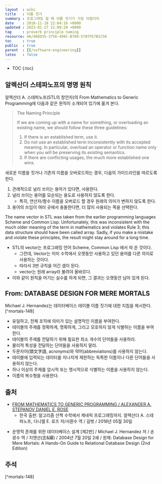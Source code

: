 ```yaml
---
layout  : wiki
title   : 이름 짓기
summary : 프로그래밍 할 때 이름 짓기가 가장 어렵더라
date    : 2018-11-18 22:04:16 +0900
updated : 2023-01-27 21:09:20 +0900
tag     : proverb principle naming
resource: 4A/46ED35-3756-494C-B709-5707FE7B1C50
toc     : true
public  : true
parent  : [[/software-engineering]]
latex   : false
---
```

* TOC
{:toc}

## 알렉산더 스테파노프의 명명 원칙

알렉산더 A. 스테파노프(STL의 창안자)의 From Mathematics to Generic Programming에 다음과 같은 원칙이 소개되어 있기에 옮겨 본다.

> The Naming Principle
>
> If we are coming up with a name for something, or overloading an existing name, we should follow these three guidelines:
>
> 1. If there is an established term, use it.
> 2. Do not use an established term inconsistently with its accepted meaning. In particular, overload an operator or function name only when you will be preserving its existing semantics.
> 3. If there are conflicting usages, the much more established one wins.

새로운 이름을 짓거나 기존의 이름을 오버로드하는 경우, 다음의 가이드라인을 따르도록 한다.

1. 관례적으로 널리 쓰이는 용어가 있다면, 사용한다.
2. 널리 쓰이는 용어를 모순되는 용도로 사용하지 않도록 한다.
    * 특히, 연산자/함수 이름을 오버로드 할 경우 원래의 의미가 변하지 않도록 한다.
3. 용어의 쓰임이 여러 곳에서 충돌한다면, 더 많이 사용되는 쪽을 선택한다.

>
The name vector in STL was taken from the earlier programming languages Scheme and Common Lisp. Unfortunately, this was inconsistent with the much older meaning of the term in mathematics and violates Rule 3; this data structure should have been called array. Sadly, if you make a mistake and violate these principles, the result might stay around for a long time.

* STL의 vector는 프로그래밍 언어 Scheme, Common Lisp 에서 따 온 것이다.
    * 그런데, Vector는 이미 수학에서 오랫동안 사용하고 있던 용어를 다른 의미로 사용하는 것이다.
    * 따라서 3번 규칙을 어긴 셈이 된다.
    * vector는 원래 array라 불려야 올바르다.
* 이와 같이 원칙을 어기는 실수를 하게 되면, 그 결과는 오랫동안 남아 있게 된다.

## From: DATABASE DESIGN FOR MERE MORTALS

Michael J. Hernandez는 데이터베이스 테이블 이름 짓기에 대한 지침을 제시한다.
[^mortals-148]

- 유일하고, 전체 조직에 의미가 있는 설명적인 이름을 부여한다.
- 테이블의 주제를 정확하게, 명확하게, 그리고 모호하지 않게 식별하는 이름을 부여한다.
- 테이블의 주제를 전달하기 위해 필요한 최소 개수의 단어들을 사용하라.
- 물리적 특성을 전달하는 단어들을 사용하지 말라.
- 두문자어(頭文字語, acronyms)와 약어(abbreviations)를 사용하지 않는다.
- 테이블에 입력되는 데이터를 지나치게 제한하는 독특한 이름이나 다른 단어들을 사용하지 않는다.
- 하나 이상의 주제를 암시적 또는 명시적으로 식별하는 이름을 사용하지 않는다.
- 이름의 복수형을 사용한다.


## 출처

* [FROM MATHEMATICS TO GENERIC PROGRAMMING / ALEXANDER A. STEPANOV DANIEL E. ROSE](http://www.fm2gp.com/ )
    * 한국 출판: 알고리즘 산책 수학에서 제네릭 프로그래밍까지. 알렉산더 A. 스테파노프, 다니엘 E. 로즈 저/서환수 역 / 길벗 / 2018년 05월 30일
- 운명적 존재를 위한 데이터베이스 설계 [제2판] / Michael J. Hernandez 저 / 손광수 역 / 지앤선(志&嬋) / 2004년 7월 20일 2쇄 / 원제: Database Design for Mere Mortals: A Hands-On Guide to Relational Database Design (2nd Edition)

## 주석

[^mortals-148]

